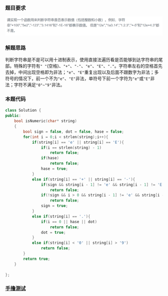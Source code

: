 ### 题目要求

![](pic/offer20.png)

### 解题思路

判断字符串是不是可以用十进制表示，使用直接法遍历看是否能够到达字符串的尾部。特殊的字符有`" "`(空格)、`"+"`、`"-"`、`"e"`、`"E"`、`"."`。字符串左右的空格首先去掉，中间出现空格即为非法；`"e"`、`"E"`重复出现以及后面不跟数字为非法；多符号的情况下，前一个不为`"e"`、`"E"`非法，单符号下前一个字符为`"e"`或`"E"`非法；字符不满足`"0"~"9"`非法。

### 本题代码

```c++
class Solution {
public:
    bool isNumeric(char* string)
    {
        bool sign = false, dot = false, hase = false;
        for(int i = 0;i < strlen(string);i++){
            if(string[i] == 'e' || string[i] == 'E'){
                if(i == strlen(string) - 1)
                    return false;
                if(hase)
                    return false;
                hase = true;
            }
            else if(string[i] == '+' || string[i] == '-'){
                if(sign && string[i - 1] != 'e' && string[i - 1] != 'E')
                    return false;
                if(!sign && i > 0 && string[i - 1] != 'e' && string[i - 1] != 'E')
                    return false;
                sign = true;
            }
            else if(string[i] == '.'){
                if(i == 0 || hase || dot)
                    return false;
                dot = true;
            }
            else if(string[i] < '0' || string[i] > '9')
                return false;
        }
        return true;
    }

};
```

### [手撸测试](https://www.nowcoder.com/practice/6f8c901d091949a5837e24bb82a731f2?tpId=13&tqId=11206&tPage=3&rp=1&ru=%2Fta%2Fcoding-interviews&qru=%2Fta%2Fcoding-interviews%2Fquestion-ranking)  

